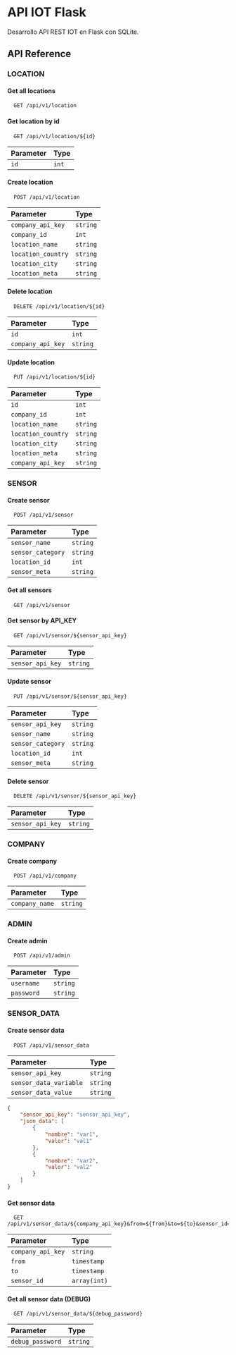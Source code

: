 
# API IOT Flask

Desarrollo API REST IOT en Flask con SQLite.


## API Reference

### LOCATION
#### Get all locations

```http
  GET /api/v1/location
```

#### Get location by id

```http
  GET /api/v1/location/${id}
```

| Parameter | Type     |
| :-------- | :------- |
| `id`      | `int` |

#### Create location

```http
  POST /api/v1/location
```

| Parameter | Type     |
| :-------- | :------- |
| `company_api_key`      | `string` |
| `company_id`      | `int` |
| `location_name`      | `string` |
| `location_country` | `string` |
|  `location_city`| `string` |
|  `location_meta`| `string` |

#### Delete location

```http
  DELETE /api/v1/location/${id}
```

| Parameter | Type     |
| :-------- | :------- |
| `id`      | `int` |
| `company_api_key`      | `string` |

#### Update location

```http
  PUT /api/v1/location/${id}
```

| Parameter | Type     |
| :-------- | :------- |
| `id`      | `int` |
| `company_id`      | `int` |
| `location_name`      | `string` |
| `location_country` | `string` |
|  `location_city`| `string` |
|  `location_meta`| `string` |
| `company_api_key`      | `string` |

### SENSOR

#### Create sensor

```http
  POST /api/v1/sensor
```

| Parameter | Type     |
| :-------- | :------- |
| `sensor_name`      | `string` |
| `sensor_category` | `string` |
|  `location_id`| `int` |
|  `sensor_meta`| `string` |

#### Get all sensors

```http
  GET /api/v1/sensor
```

#### Get sensor by API_KEY

```http
  GET /api/v1/sensor/${sensor_api_key}
```

| Parameter | Type     |
| :-------- | :------- |
| `sensor_api_key`      | `string` |

#### Update sensor

```http
  PUT /api/v1/sensor/${sensor_api_key}
```

| Parameter | Type     |
| :-------- | :------- |
| `sensor_api_key`      | `string` |
| `sensor_name`      | `string` |
| `sensor_category` | `string` |
|  `location_id`| `int` |
|  `sensor_meta`| `string` |

#### Delete sensor

```http
  DELETE /api/v1/sensor/${sensor_api_key}
```

| Parameter | Type     |
| :-------- | :------- |
| `sensor_api_key`      | `string` |

### COMPANY

#### Create company

```http
  POST /api/v1/company
```

| Parameter | Type     |
| :-------- | :------- |
| `company_name`      | `string` |

### ADMIN

#### Create admin

```http
  POST /api/v1/admin
```

| Parameter | Type     |
| :-------- | :------- |
| `username`      | `string` |
| `password` | `string` |

### SENSOR_DATA

#### Create sensor data

```http
  POST /api/v1/sensor_data
```

| Parameter | Type     |
| :-------- | :------- |
| `sensor_api_key`      | `string` |
| `sensor_data_variable` | `string` |
|  `sensor_data_value`| `string` |

```json
{
    "sensor_api_key": "sensor_api_key",
    "json_data": [
        {
            "nombre": "var1",
            "valor": "val1"
        },
        {
            "nombre": "var2",
            "valor": "val2"
        }
    ]
}
```

#### Get sensor data

```http
  GET /api/v1/sensor_data/${company_api_key}&from=${from}&to=${to}&sensor_id=${sensor_id}
```

| Parameter | Type     |
| :-------- | :------- |
| `company_api_key`      | `string` |
| `from` | `timestamp` |
|  `to`| `timestamp` |
|  `sensor_id`| `array(int)` |

#### Get all sensor data (DEBUG)

```http
  GET /api/v1/sensor_data/${debug_password}
```

| Parameter | Type     |
| :-------- | :------- |
| `debug_password`      | `string` |